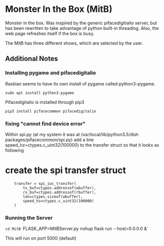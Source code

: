 # Monster In the Box (MitB)

Monster in the box.  Was inspired by the generic pifacedigitialio server, but has been rewritten to take advantage of python built-in threading. Also, the web page refreshes itself if the box is busy. 

The MitB has three different shows, which are selected by the user. 

## Additional Notes

### Installing pygame and pifacedigitalio

Rasbian seems to have its own install of pygame called python3-pygame. 

`sudo apt install python3-pygame`

Pifacedigitalio is installed through pip3

`pip3 install pifacecommon pifacedigitalio`


### fixing "cannot find device error"
Within spi.py (at my system it was at /usr/local/lib/python3.5/dist-packages/pifacecommon/spi.py) add a line speed_hz=ctypes.c_uint32(100000) to the transfer struct so that it looks as following

 # create the spi transfer struct
        transfer = spi_ioc_transfer(
            tx_buf=ctypes.addressof(wbuffer),
            rx_buf=ctypes.addressof(rbuffer),
            len=ctypes.sizeof(wbuffer),
            speed_hz=ctypes.c_uint32(100000) 
        )

### Running the Server

`cd MitB
`FLASK_APP=MitBServer.py nohup flask run --host=0.0.0.0 &`

This will run on port 5000 (default)

